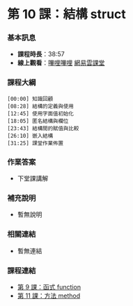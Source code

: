 第 10 課：結構 struct
==========================

### 基本訊息

- **課程時長**：38:57
- **線上觀看**：[嗶哩嗶哩](https://www.bilibili.com/video/BV11F411e7ic/) [網易雲課堂](http://study.163.com/course/courseLearn.htm?courseId=306002#/learn/video?lessonId=421021&courseId=306002)

### 課程大綱

	[00:00] 知識回顧
	[08:28] 結構的定義與使用
	[12:45] 使用字面值初始化
	[18:05] 匿名結構與欄位
	[23:43] 結構間的賦值與比較
	[26:10] 嵌入結構
	[31:25] 課堂作業佈置
	
### 作業答案

- 下堂課講解

### 補充說明

- 暫無說明

### 相關連結

- 暫無連結

### 課程連結

- [第 9 課：函式 function](lecture9.md)
- [第 11 課：方法 method](lecture11.md)
